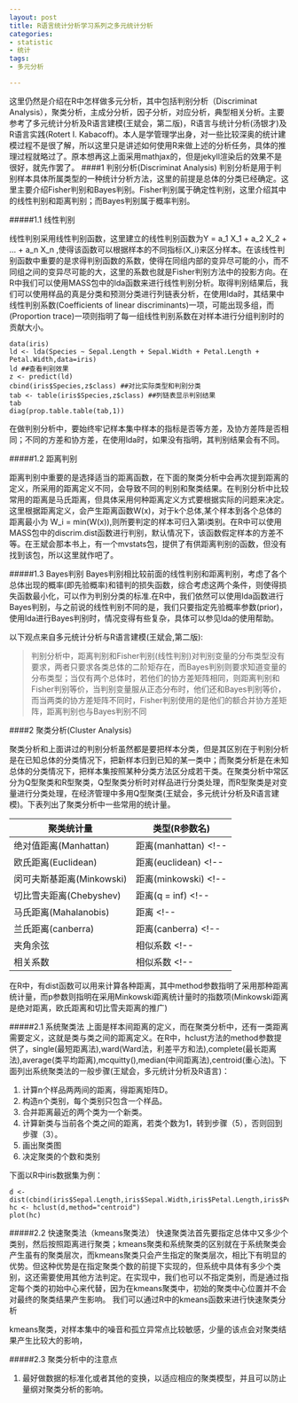 ```yaml
---
layout: post
title: R语言统计分析学习系列之多元统计分析
categories:
- statistic
- 统计
tags:
- 多元分析

---
```


这里仍然是介绍在R中怎样做多元分析，其中包括判别分析（Discriminat Analysis），聚类分析，主成分分析，因子分析，对应分析，典型相关分析。主要参考了多元统计分析及R语言建模(王斌会，第二版)，R语言与统计分析(汤银才)及R语言实践(Rotert I. Kabacoff)。本人是学管理学出身，对一些比较深奥的统计建模过程不是很了解，所以这里只是讲述如何使用R来做上述的分析任务，具体的推理过程就略过了。原本想再这上面采用mathjax的，但是jekyll渲染后的效果不是很好，就先作罢了。
####1 判别分析(Discriminat Analysis)
判别分析是用于判别样本具体所属类型的一种统计分析方法，这里的前提是总体的分类已经确定。这里主要介绍Fisher判别和Bayes判别。Fisher判别属于确定性判别，这里介绍其中的线性判别和距离判别；而Bayes判别属于概率判别。

#####1.1 线性判别
<!--

线性判别采用线性判别函数 $$Y = {a_1}{X_1} + {a_2}{X_2} + \cdots +{a_n}{X_n}$$,使得该函数能够根据$X_i$ 的值区分各个样品。在该线性判别函数中，重要的是需要根据已有样本计算出的系数向量$\overrightarrow{a}$能使得各个类别之间的变异尽量大，而类内的变异尽量小。这里按照上述的要求如何求得$\overrightarrow{a}$就不做表述，但在有$Y = \mathbf{aX}$后,我们可以把各个类别的样品指标均值带入$Y_i = \overrightarrow{a}\overline{X_i}$, 求得$${Y_1},{Y_2},{\cdots},{Y_n}$$，其中$Y_1 < Y_2  < \cdots < Y_n$,则新样本$X$指标带入指标函数得到$Y$后，只需要先判断$Y$在 $[Y_i , Y_{i+1}]$,然后比较$Y$与$\frac{Y_i + Y_{i+1}}{2}$的大小，当$Y > \frac{Y_i + Y_ {i+1}}{2}$时，$X$属于$Y_{i+1}$类别，反之属于${Y_i}$类别

-->
线性判别采用线性判别函数，这里建立的线性判别函数为Y = a_1 X_1 + a_2 X_2 + … + a_n X_n ,使得该函数可以根据样本的不同指标(X_i)来区分样本。在该线性判别函数中重要的是求得判别函数的系数，使得在同组内部的变异尽可能的小，而不同组之间的变异尽可能的大，这里的系数也就是Fisher判别方法中的投影方向。在R中我们可以使用MASS包中的lda函数来进行线性判别分析。取得判别结果后，我们可以使用样品的真是分类和预测分类进行列链表分析，在使用lda时，其结果中线性判别系数(Coefficients of linear discriminants)一项，可能出现多组，而(Proportion trace)一项则指明了每一组线性判别系数在对样本进行分组判别时的贡献大小。

	data(iris)   
	ld <- lda(Species ~ Sepal.Length + Sepal.Width + Petal.Length + 	Petal.Width,data=iris)
	ld ##查看判别效果
	z <- predict(ld)
	cbind(iris$Species,z$class) ##对比实际类型和判别分类
	tab <- table(iris$Species,z$class) ##列链表显示判别结果
	tab
	diag(prop.table.table(tab,1))


在做判别分析中，要始终牢记样本集中样本的指标是否等方差，及协方差阵是否相同；不同的方差和协方差，在使用lda时，如果没有指明，其判别结果会有不同。

#####1.2 距离判别

距离判别中重要的是选择适当的距离函数，在下面的聚类分析中会再次提到距离的定义，所采用的距离定义不同，会导致不同的判别和聚类结果。在判别分析中比较常用的距离是马氏距离，但具体采用何种距离定义方式要根据实际的问题来决定。这里根据距离定义，会产生距离函数W(x)，对于k个总体,某个样本到各个总体的距离最小为 W_i = min(W(x)),则所要判定的样本可归入第i类别。在R中可以使用MASS包中的discrim.dist函数进行判别，默认情况下，该函数假定样本的方差不等。在王斌会那本书上，有一个mvstats包，提供了有供距离判别的函数，但没有找到该包，所以这里就作吧了。

#####1.3 Bayes判别
Bayes判别相比较前面的线性判别和距离判别，考虑了各个总体出现的概率(即先验概率)和错判的损失函数，综合考虑这两个条件，则使得损失函数最小化，可以作为判别分类的标准.在R中，我们依然可以使用lda函数进行Bayes判别，与之前说的线性判别不同的是，我们只要指定先验概率参数(prior)，使用lda进行Bayes判别时，情况变得有些复杂，具体可以参见lda的使用帮助。

以下观点来自多元统计分析与R语言建模(王斌会,第二版):
>判别分析中，距离判别和Fisher判别(线性判别)对判别变量的分布类型没有要求，两者只要求各类总体的二阶矩存在，而Bayes判别则要求知道变量的分布类型；当仅有两个总体时，若他们的协方差矩阵相同，则距离判别和Fisher判别等价，当判别变量服从正态分布时，他们还和Bayes判别等价，而当两类的协方差矩阵不同时，Fisher判别使用的是他们的额合并协方差矩阵，距离判别也与Bayes判别不同

####2 聚类分析(Cluster Analysis)

聚类分析和上面讲过的判别分析虽然都是要把样本分类，但是其区别在于判别分析是在已知总体的分类情况下，把新样本归到已知的某一类中；而聚类分析是在未知总体的分类情况下，把样本集按照某种分类方法区分成若干类。在聚类分析中常区分为Q型聚类和R型聚类，Q型聚类分析时对样品进行分类处理，而R型聚类是对变量进行分类处理，在经济管理中多用Q型聚类(王斌会，多元统计分析及R语言建模)。下表列出了聚类分析中一些常用的统计量。

聚类统计量				| 类型(R参数名)		
-------					| ----				
绝对值距离(Manhattan)		| 距离(manhattan)	<!-- | sum(|x_ik - x_jk |,k=1, k=p)-->
欧氏距离(Euclidean)		| 距离(euclidean)	<!-- | [sum((x_ik - x_jk )^2 ,k=1, k=p)]^0.5-->
闵可夫斯基距离(Minkowski)	| 距离(minkowski)	<!-- | [sum((x_ik - x_jk )^q ,k=1, k=p)]^(1/q)-->
切比雪夫距离(Chebyshev)	| 距离(q = inf)		<!-- | max(|x_ik - x_jk |, k=1, k=p)-->
马氏距离(Mahalanobis)	| 距离				<!-- | (X_i - X_j )^' S^-1 (X_i - X_j)-->
兰氏距离(canberra)		| 距离(canberra)		<!-- |-->
夹角余弦					| 相似系数			<!-- |-->
相关系数					| 相似系数			<!-- |-->

在R中，有dist函数可以用来计算各种距离，其中method参数指明了采用那种距离统计量，而p参数则指明在采用Minkowski距离统计量时的指数项(Minkowski距离是绝对距离，欧氏距离和切比雪夫距离的推广)

#####2.1 系统聚类法
上面是样本间距离的定义，而在聚类分析中，还有一类距离需要定义，这就是类与类之间的距离定义。在R中，hclust方法的method参数提供了，single(最短距离法),ward(Ward法，利差平方和法),complete(最长距离法),average(类平均距离),mcquitty(),median(中间距离法),centroid(重心法)。下面列出系统聚类法的一般步骤(王斌会，多元统计分析及R语言)：

1. 计算n个样品两两间的距离，得距离矩阵D。
2. 构造n个类别，每个类别只包含一个样品。
3. 合并距离最近的两个类为一个新类。
4. 计算新类与当前各个类之间的距离，若类个数为1，转到步骤（5），否则回到步骤（3）。
5. 画出聚类图
6. 决定聚类的个数和类别

下面以R中iris数据集为例：

	d <- dist(cbind(iris$Sepal.Length,iris$Sepal.Width,iris$Petal.Length,iris$Petal.Width),method='minkowski',p=2)	hc <- hclust(d,method="centroid")	plot(hc)


#####2.2 快速聚类法（kmeans聚类法）
快速聚类法首先要指定总体中又多少个类别，然后按照距离进行聚类；kmeans聚类和系统聚类的区别就在于系统聚类会产生虽有的聚类层次，而kmeans聚类只会产生指定的聚类层次，相比下有明显的优势。但这种优势是在指定聚类个数的前提下实现的，但系统中具体有多少个类别，这还需要使用其他方法判定。在实现中，我们也可以不指定类别，而是通过指定每个类的初始中心来代替，因为在kmeans聚类中，初始的聚类中心位置并不会对最终的聚类结果产生影响。
我们可以通过R中的kmeans函数来进行快速聚类分析

kmeans聚类，对样本集中的噪音和孤立异常点比较敏感，少量的该点会对聚类结果产生比较大的影响，

#####2.3 聚类分析中的注意点
1. 最好做数据的标准化或者其他的变换，以适应相应的聚类模型，并且可以防止量纲对聚类分析的影响。
